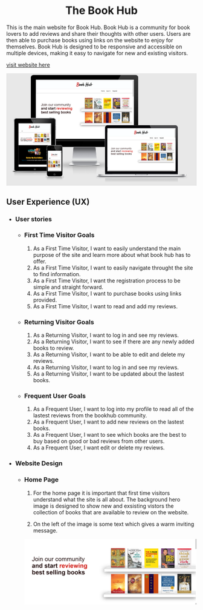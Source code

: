 <h1 align="center">The Book Hub</h1>

This is the main website for Book Hub. Book Hub is a community for book lovers to add reviews and share their thoughts with other users. Users are then able to purchase books using links on the website to enjoy for themselves. Book Hub is designed to be responsive and accessible on multiple devices, making it easy to navigate for new and existing visitors.

[visit website here](http://book-hub-project.herokuapp.com/home)


<img align="center" src="./static/images/book_hub.png">

## User Experience (UX)

-   ### User stories

    -   ### First Time Visitor Goals

        1. As a First Time Visitor, I want to easily understand the main purpose of the site and learn more about what book hub has to offer.
        2. As a First Time Visitor, I want to easily navigate throught the site to   find information.
        3. As a First Time Visitor, I want the registration process to be simple and straight forward.
        4. As a First Time Visitor, I want to purchase books using links provided.
        5. As a First Time Visitor, I want to read and add my reviews.

    -   ### Returning Visitor Goals 

        1. As a Returning Visitor, I want to log in and see my reviews. 
        2. As a Returning Visitor, I want to see if there are any newly added books to review.
        3. As a Returning Visitor, I want to be able to edit and delete my reviews.
        4. As a Returning Visitor, I want to log in and see my reviews.
        5. As a Returning Visitor, I want to be updated about the lastest books.

    -   ### Frequent User Goals

        1. As a Frequent User, I want to log into my profile to read all of the lastest reviews from the bookhub community. 
        2. As a Frequent User, I want to add new reviews on the lastest books.
        3. As a Frequent User, I want to see which books are the best to buy based on good or bad reviews from other users.
        4. As a Frequent User, I want edit or delete my reviews.

-   ### Website Design 

    -   ### Home Page

        1. For the home page it is important that first time visitors understand what the site is all about. The background hero image is designed to show new and exsisting vistors the collection of books that are available to review on the website.

        2. On the left of the image is some text which gives a warm inviting message.
       
        <img align="center" src="./static/images/book-hub-read.png">
        
